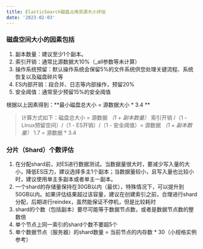 ```yaml
---
title: ElasticSearch磁盘占用资源大小评估
date: '2023-02-03'
---
```


### 磁盘空间大小的因素包括
1. 副本数量：建议至少1个副本。
2. 索引开销：通常比源数据大10%（_all参数等未计算）
3. 操作系统预留：默认操作系统会保留5%的文件系统供您处理关键流程、系统恢复以及磁盘碎片等
4. ES内部开销：段合并、日志等内部操作，预留20%
5. 安全阈值：通常至少预留15%的安全阈值

 根据以上因素得到：**最小磁盘总大小 = 源数据大小 * 3.4 **
 >计算方式如下：磁盘总大小 = 源数据 *（1 + 副本数量）* 索引开销 /（1 - Linux预留空间）/（1 - ES开销）/（1 - 安全阈值）= 源数据 *（1 + 副本数量）* 1.7  = 源数据 * 3.4

### 分片（Shard）个数评估

1.  在分配shard前，对ES进行数据测试。当数据量很大时，要减少写入量的大小，降低ES压力，建议选择多主1个副本；当数据量较小，且写入量也比较小时，建议使用单主多副本或者单主一副本。
2.  一个shard的存储量保持在30GB以内（最优），特殊情况下，可以提升到50GB以内。如果评估结果超过该容量，建议在创建索引之前，合理进行shard分配，后期进行reindex，虽然能保证不停机，但是比较耗时
3. shard的个数（包括副本）要尽可能等于数据节点数，或者是数据节点数的整数倍
4. 单个节点上同一索引的shard个数不要超5个
5. 单个数据节点（服务器）的shard数量 = 当前节点的内存数 * 30（小规格实例参考）